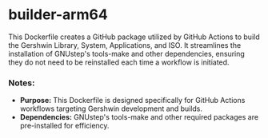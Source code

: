 # builder-arm64

This Dockerfile creates a GitHub package utilized by GitHub Actions to build the Gershwin Library, System, Applications, and ISO. It streamlines the installation of GNUstep's tools-make and other dependencies, ensuring they do not need to be reinstalled each time a workflow is initiated.

### Notes:

- **Purpose:** This Dockerfile is designed specifically for GitHub Actions workflows targeting Gershwin development and builds.
- **Dependencies:** GNUstep's tools-make and other required packages are pre-installed for efficiency.
